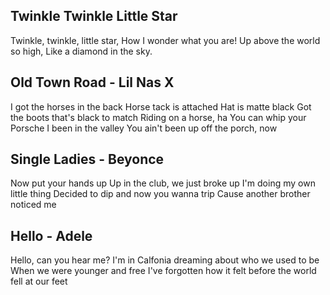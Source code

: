 ## Twinkle Twinkle Little Star

Twinkle, twinkle, little star,
How I wonder what you are!
Up above the world so high,
Like a diamond in the sky.

## Old Town Road - Lil Nas X

I got the horses in the back
Horse tack is attached
Hat is matte black
Got the boots that's black to match
Riding on a horse, ha
You can whip your Porsche
I been in the valley
You ain't been up off the porch, now

## Single Ladies - Beyonce

Now put your hands up
Up in the club, we just broke up
I'm doing my own little thing
Decided to dip and now you wanna trip
Cause another brother noticed me

## Hello - Adele

Hello, can you hear me?
I'm in Calfonia dreaming about who we used to be
When we were younger and free
I've forgotten how it felt before the world fell at our feet
